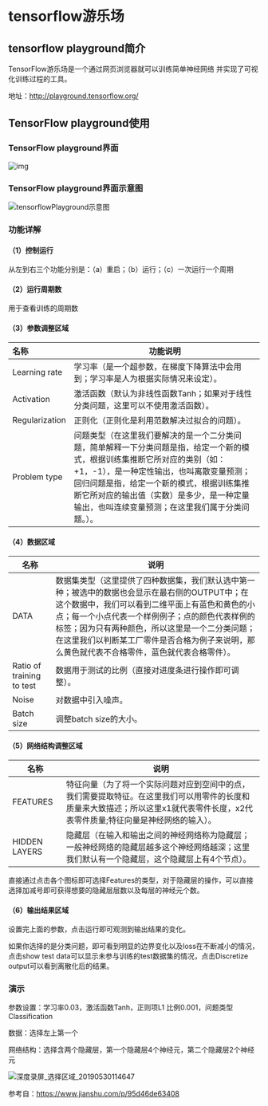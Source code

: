 # tensorflow游乐场

## tensorflow playground简介

TensorFlow游乐场是一个通过网页浏览器就可以训练简单神经网络 并实现了可视化训练过程的工具。

地址：http://playground.tensorflow.org/

## TensorFlow playground使用

### TensorFlow playground界面

![img](https://upload-images.jianshu.io/upload_images/2300716-eca476e785ce61b2.png)

### TensorFlow playground界面示意图

![tensorflowPlayground示意图](/media/pzw/0E5019DD0E5019DD/资料/素材/tensorflowPlayground示意图.png)

### 功能详解

#### （1）控制运行

从左到右三个功能分别是：（a）重启；（b）运行；（c）一次运行一个周期

#### （2）运行周期数

用于查看训练的周期数

#### （3）参数调整区域

| 名称           | 功能说明                                                     |
| :------------- | ------------------------------------------------------------ |
| Learning rate  | 学习率（是一个超参数，在梯度下降算法中会用到；学习率是人为根据实际情况来设定）。 |
| Activation     | 激活函数（默认为非线性函数Tanh；如果对于线性分类问题，这里可以不使用激活函数）。 |
| Regularization | 正则化（正则化是利用范数解决过拟合的问题）。                 |
| Problem type   | 问题类型（在这里我们要解决的是一个二分类问题，简单解释一下分类问题是指，给定一个新的模式，根据训练集推断它所对应的类别（如：+1，-1），是一种定性输出，也叫离散变量预测；回归问题是指，给定一个新的模式，根据训练集推断它所对应的输出值（实数）是多少，是一种定量输出，也叫连续变量预测；在这里我们属于分类问题。）。 |

#### （4）数据区域

| 名称                      | 说明                                                         |
| ------------------------- | ------------------------------------------------------------ |
| DATA                      | 数据集类型（这里提供了四种数据集，我们默认选中第一种；被选中的数据也会显示在最右侧的OUTPUT中；在这个数据中，我们可以看到二维平面上有蓝色和黄色的小点；每一个小点代表一个样例例子；点的颜色代表样例的标签；因为只有两种颜色，所以这里是一个二分类问题；在这里我们以判断某工厂零件是否合格为例子来说明，那么黄色就代表不合格零件，蓝色就代表合格零件）。 |
| Ratio of training to test | 数据用于测试的比例（直接对进度条进行操作即可调整）。         |
| Noise                     | 对数据中引入噪声。                                           |
| Batch size                | 调整batch size的大小。                                       |

#### （5）网络结构调整区域

| 名称          | 说明                                                         |
| ------------- | ------------------------------------------------------------ |
| FEATURES      | 特征向量（为了将一个实际问题对应到空间中的点，我们需要提取特征。在这里我们可以用零件的长度和质量来大致描述；所以这里x1就代表零件长度，x2代表零件质量;特征向量是神经网络的输入）。 |
| HIDDEN LAYERS | 隐藏层（在输入和输出之间的神经网络称为隐藏层；一般神经网络的隐藏层越多这个神经网络越深；这里我们默认有一个隐藏层，这个隐藏层上有4个节点）。 |

直接通过点击各个图标即可选择Features的类型，对于隐藏层的操作，可以直接选择加减号即可获得想要的隐藏层层数以及每层的神经元个数。

#### （6）输出结果区域

设置完上面的参数，点击运行即可观测到输出结果的变化。

如果你选择的是分类问题，即可看到明显的边界变化以及loss在不断减小的情况，点击show test data可以显示未参与训练的test数据集的情况，点击Discretize output可以看到离散化后的结果。

### 演示

参数设置：学习率0.03，激活函数Tanh，正则项L1 比例0.001，问题类型Classification

数据：选择左上第一个

网络结构：选择含两个隐藏层，第一个隐藏层4个神经元，第二个隐藏层2个神经元

![深度录屏_选择区域_20190530114647](/media/pzw/0E5019DD0E5019DD/资料/素材/深度录屏_选择区域_20190530114647.gif)

参考自：https://www.jianshu.com/p/95d46de63408